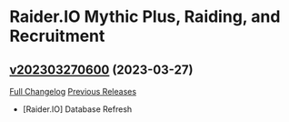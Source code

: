 # Raider.IO Mythic Plus, Raiding, and Recruitment

## [v202303270600](https://github.com/RaiderIO/raiderio-addon/tree/v202303270600) (2023-03-27)
[Full Changelog](https://github.com/RaiderIO/raiderio-addon/compare/v202303260911...v202303270600) [Previous Releases](https://github.com/RaiderIO/raiderio-addon/releases)

- [Raider.IO] Database Refresh  
